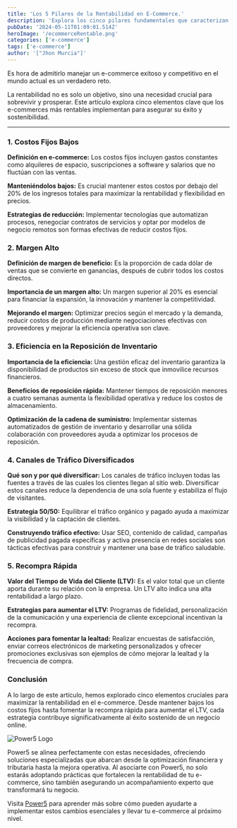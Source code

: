 ```yaml
---
title: 'Los 5 Pilares de la Rentabilidad en E-Commerce.'
description: 'Explora los cinco pilares fundamentales que caracterizan a los e-commerces más rentables del mercado. Aprende a implementar estas estrategias efectivas para asegurar el éxito y la sostenibilidad de tu negocio en línea.'
pubDate: '2024-05-11T01:09:01.514Z'
heroImage: '/ecommerceRentable.png'
categories: ['e-commerce']
tags: ['e-commerce']
author: '["Jhon Murcia"]'
---
```

Es hora de admitirlo manejar un e-commerce exitoso y competitivo en el mundo actual es un verdadero reto.

La rentabilidad no es solo un objetivo, sino una necesidad crucial para sobrevivir y prosperar. Este artículo explora cinco elementos clave que los e-commerces más rentables implementan para asegurar su éxito y sostenibilidad.
***

### **1. Costos Fijos Bajos**

**Definición en e-commerce:** Los costos fijos incluyen gastos constantes como alquileres de espacio, suscripciones a software y salarios que no fluctúan con las ventas.

**Manteniéndolos bajos:** Es crucial mantener estos costos por debajo del 20% de los ingresos totales para maximizar la rentabilidad y flexibilidad en precios.

**Estrategias de reducción:** Implementar tecnologías que automatizan procesos, renegociar contratos de servicios y optar por modelos de negocio remotos son formas efectivas de reducir costos fijos.

### **2. Margen Alto**

**Definición de margen de beneficio:** Es la proporción de cada dólar de ventas que se convierte en ganancias, después de cubrir todos los costos directos.

**Importancia de un margen alto:** Un margen superior al 20% es esencial para financiar la expansión, la innovación y mantener la competitividad.

**Mejorando el margen:** Optimizar precios según el mercado y la demanda, reducir costos de producción mediante negociaciones efectivas con proveedores y mejorar la eficiencia operativa son clave.

### **3. Eficiencia en la Reposición de Inventario**

**Importancia de la eficiencia:** Una gestión eficaz del inventario garantiza la disponibilidad de productos sin exceso de stock que inmovilice recursos financieros.

**Beneficios de reposición rápida:** Mantener tiempos de reposición menores a cuatro semanas aumenta la flexibilidad operativa y reduce los costos de almacenamiento.

**Optimización de la cadena de suministro:** Implementar sistemas automatizados de gestión de inventario y desarrollar una sólida colaboración con proveedores ayuda a optimizar los procesos de reposición.

### **4. Canales de Tráfico Diversificados**

**Qué son y por qué diversificar:** Los canales de tráfico incluyen todas las fuentes a través de las cuales los clientes llegan al sitio web. Diversificar estos canales reduce la dependencia de una sola fuente y estabiliza el flujo de visitantes.

**Estrategia 50/50:** Equilibrar el tráfico orgánico y pagado ayuda a maximizar la visibilidad y la captación de clientes.

**Construyendo tráfico efectivo:** Usar SEO, contenido de calidad, campañas de publicidad pagada específicas y activa presencia en redes sociales son tácticas efectivas para construir y mantener una base de tráfico saludable.

### **5. Recompra Rápida**

**Valor del Tiempo de Vida del Cliente (LTV):** Es el valor total que un cliente aporta durante su relación con la empresa. Un LTV alto indica una alta rentabilidad a largo plazo.

**Estrategias para aumentar el LTV:** Programas de fidelidad, personalización de la comunicación y una experiencia de cliente excepcional incentivan la recompra.

**Acciones para fomentar la lealtad:** Realizar encuestas de satisfacción, enviar correos electrónicos de marketing personalizados y ofrecer promociones exclusivas son ejemplos de cómo mejorar la lealtad y la frecuencia de compra.

### **Conclusión**



A lo largo de este artículo, hemos explorado cinco elementos cruciales para maximizar la rentabilidad en el e-commerce. Desde mantener bajos los costos fijos hasta fomentar la recompra rápida para aumentar el LTV, cada estrategia contribuye significativamente al éxito sostenido de un negocio online.

![Power5 Logo](https://power5.com.co/wp-content/uploads/2023/08/Power5-TRANSPARENTE.png "Logo de Power5")


Power5 se alinea perfectamente con estas necesidades, ofreciendo soluciones especializadas que abarcan desde la optimización financiera y tributaria hasta la mejora operativa. Al asociarte con Power5, no solo estarás adoptando prácticas que fortalecen la rentabilidad de tu e-commerce, sino también asegurando un acompañamiento experto que transformará tu negocio.

Visita [Power5](https://power5.com.co/) para aprender más sobre cómo pueden ayudarte a implementar estos cambios esenciales y llevar tu e-commerce al próximo nivel.



